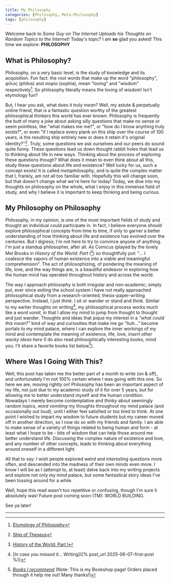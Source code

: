 ```yaml
---
title: My Philosophy
categories: [Philosophy, Meta-Philosophy]
tags: [philosophy]
---
```


Welcome back to *Some Guy on The Internet Uploads his Thoughts on Random Topics to the Internet*! Today's topic? I am **so** glad you asked! This time we explore: **PHILOSOPHY**

## What is Philosophy?

Philosophy, on a very basic level, is the study of knowledge and its acquisition. Fun fact: the root words that make up the word "philosophy", φίλος (philos) and σοφία (sophia), mean "loving" and "wisdom" respectively[^etymology]. So philosophy literally means the loving of wisdom! Isn't etymology fun?

But, I hear you ask, what does it truly *mean*? Well, my astute & perpetually online friend, that is a fantastic question worthy of the greatest philosophical thinkers this world has ever known. Philosophy is frequently the butt of many a joke about asking silly questions that make no sense or seem pointless, like "what makes me me?", or "how do I know anything truly exists?", or even "if I replace every plank on this ship over the course of 100 years, is the resulting ship entirely new or does it retain it's original identity?"[^ship_of_theseus]. Truly, some questions we ask ourselves and our peers do sound quite funny. These questions lead us down thought rabbit holes that lead us to thinking about life in new ways. Thinking about the process of exploring these questions though? What does it mean to even think about all this, study these questions about life and existence? Well lucky for us, such a concept exists! It is called *metaphilosophy*, and is quite the complex matter that I, frankly, am not all too familiar with. Hopefully this will change soon, but that doesn't change what we're here for today! Today, we dive into my thoughts on philosophy on the whole, what I enjoy in this immense field of study, and why I believe it is important to keep thinking and being curious.

## My Philosophy on Philosophy

Philosophy, in my opinion, is one of the most important fields of study and thought an individual could participate in. In fact, I believe everyone *should* explore philosophical concepts from time to time, if only to garner a better understanding of how thinking about life and existence has evolved over the centuries. But I digress; I'm not here to try to convince anyone of anything. I'm just a standup philosopher, after all. As Comicus (played by the lovely Mel Brooks in *History of the World: Part I*[^history_world]) so thoughtfully put: "... I coalesce the vapors of human existence into a viable and meaningful comprehension". The act of philosophizing, of pondering the meaning of life, love, and the way things are, is a beautiful endeavor in exploring how the human mind has operated throughout history and across the world.

The way I approach philosophy is both irregular and non-academic; simply put, ever since exiting the school system I have not really approached philosophical study from a research-oriented, thesis-paper-writing perspective. Instead, I just *think*. I sit or wander or stand and *think*. Similar to my earlier thoughts on writing[^writing_post], my philosophical process works much like a *word vomit*, in that I allow my mind to jump from thought to thought and just wander. Thoughts and ideas that pique my interest in a *"what could this mean?"* kind of way and curiosities that make me go *"huh..."* become portals to my mind palace, where I can explore the inner workings of my mind and contemplate the meaning of existence, life, love, *insert other wacky ideas here* (I do also read philosophically interesting books, mind you. I'll share a favorite books list below[^bookshop]).

## Where Was I Going With This?

Well, this post has taken me the better part of a month to write (on & off), and unfortunately I'm not 100% certain where I was going with this one. So here we are, moving rightly on! Philosophy has been an important aspect of my life, not just due to my academic study of it for over 5 years, but for allowing me to better understand myself and the human condition. Nowadays I merely become contemplative and *thinky* about seemingly random topics, *word vomiting* my thoughts throughout my mind palace (and occasionally out loud), until I either feel satisfied or too tired to think. At one point I wished to impart my wisdom to future students but my career moved off in another direction, so I now do so with my friends and family. I am able to make sense of a variety of things related to being human and form - at least what I hope to be - bits of wisdom that can help those around me better understand life. Discussing the complex nature of existence and love, and any number of other concepts, leads to thinking about everything around oneself in a different light.

All that to say: I wish people explored weird and interesting questions more often, and descended into the madness of their own minds even more. I know I will be as I (attempt to, at least) delve back into my writing projects and explore not only my mind palace, but some fantastical story ideas I've been tossing around for a while.

Well, hope this read wasn't too repetitive or confusing, though I'm sure it absolutely was! Future post coming soon (TM): WORLD BUILDING.

See ya later!

---

[^etymology]: [Etymology of Philosophy](https://www.etymonline.com/word/philosophy)
[^ship_of_theseus]: [Ship of Theseus](https://en.wikipedia.org/wiki/Ship_of_Theseus)
[^history_world]: [History of the World: Part I](https://www.imdb.com/title/tt0082517)
[^writing_post]: [*In case you missed it...* Writing]({% post_url 2025-06-07-first-post %})
[^bookshop]: [*Books I recommend*](https://bookshop.org/shop/musingphilosopher) (Note: This is my Bookshop page! Orders placed through it help me out! Many thanks!)